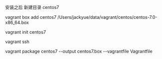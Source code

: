 
安装之后 新建目录 centos7     

vagrant box add centos7 /Users/jackyue/data/vagrant/centos/centos-7.0-x86_64.box


vagrant init centos7    

vagrant ssh     


vagrant package centos7 --output  centos7.box  --vagrantfile Vagrantfile   
